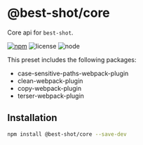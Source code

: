 # @best-shot/core

Core api for `best-shot`.

[npm-url]: https://www.npmjs.com/package/@best-shot/core
[npm-badge]: https://img.shields.io/npm/v/@best-shot/core.svg?style=flat-square&logo=npm
[node-badge]: https://img.shields.io/node/v/@best-shot/core.svg?style=flat-square&colorB=green&logo=node.js
[license-badge]: https://img.shields.io/npm/l/@best-shot/core.svg?style=flat-square&colorB=blue&logo=github

[![npm][npm-badge]][npm-url]
![license][license-badge]
![node][node-badge]

This preset includes the following packages:

- case-sensitive-paths-webpack-plugin
- clean-webpack-plugin
- copy-webpack-plugin
- terser-webpack-plugin

## Installation

```bash
npm install @best-shot/core --save-dev
```

